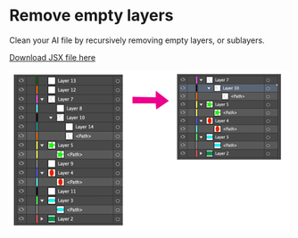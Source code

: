 # Remove empty layers

Clean your AI file by recursively removing empty layers, or sublayers.

[Download JSX file here](https://raw.github.com/davidderaedt/CSscripts/master/illustrator/removeEmpyLayers/removeEmptyLayers.jsx)

![image](remove.png)